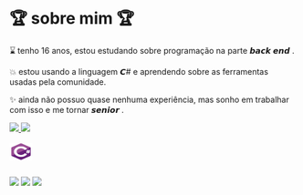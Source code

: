 # 🏆 sobre mim 🏆


⌛ tenho 16 anos, estou estudando sobre programação na parte 𝙗𝙖𝙘𝙠 𝙚𝙣𝙙 .

💥 estou usando a linguagem  𝘾# e aprendendo sobre as ferramentas usadas pela comunidade.

✨ ainda não possuo quase nenhuma experiência, mas sonho em trabalhar com isso e me tornar 𝙨𝙚𝙣𝙞𝙤𝙧 . 

<div align="left">
  <a href="https://github.com/Maciel0016">
  <img height="180em" src="https://github-readme-stats.vercel.app/api?username=Maciel0016&show_icons=true&theme=maroongold&include_all_commits=true&count_private=true"/>
  <img height="180em" src="https://github-readme-stats.vercel.app/api/top-langs/?username=Maciel0016&layout=compact&langs_count=7&theme=maroongold"/>
</div>
  <div style="display: inline_block"><br>
    <img align="center" alt="Maciel-Csharp" height="30" width="40" src="https://raw.githubusercontent.com/devicons/devicon/master/icons/csharp/csharp-original.svg">
    
   ##
    
  <div>
   <a href="https://www.instagram.com/wellm213/" target="_blank"><img src="https://img.shields.io/badge/-Instagram-%23E4405F?style=for-the-badge&logo=instagram&logoColor=white" target="_blank"></a> 
    <a href= "https://discord.com/channels/@me" target="_blank"><img src="https://img.shields.io/badge/Discord-7289DA?style=for-the-badge&logo=discord&logoColor=white" target="_blank"></a> 
    <a href = "mailto:contatorawell543828@gmail.com"><img src="https://img.shields.io/badge/-Gmail-%23333?style=for-the-badge&logo=gmail&logoColor=white" target="_blank"></a>
  </div>  
